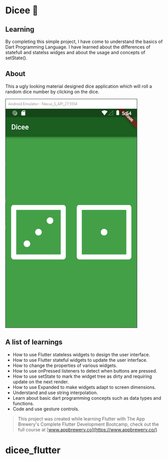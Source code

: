 # Dicee 🎲

## Learning

By completing this simple project, I have come to understand the basics of Dart Programming Language. I have learned about the differences of statefull and statelss widges and about the usage and concepts of setState().

## About

This a ugly looking material designed dice application which will roll a random dice number by clicking on the dice.

![Finished App](resources/Finished%20Applicatoin.png)

## A list of learnings

- How to use Flutter stateless widgets to design the user interface.
- How to use Flutter stateful widgets to update the user interface.
- How to change the properties of various widgets.
- How to use onPressed listeners to detect when buttons are pressed.
- How to use setState to mark the widget tree as dirty and requiring update on the next render.
- How to use Expanded to make widgets adapt to screen dimensions.
- Understand and use string interpolation.
- Learn about basic dart programming concepts such as data types and functions.
- Code and use gesture controls.

> This project was created while learning Flutter with The App Brewery's Complete Flutter Development Bootcamp, check out the full course at [www.appbrewery.co](https://www.appbrewery.co/)

# dicee_flutter
